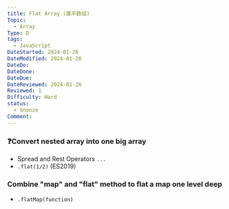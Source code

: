 ```yaml
---
title: Flat Array (展平数组)
Topic:
  - Array
Type: D
tags:
  - JavaScript
DateStarted: 2024-01-26
DateModified: 2024-01-26
DateDo:
DateDone:
DateDue:
DateReviewed: 2024-01-26
Reviewed: 1
Difficulty: Hard
status:
  - Snooze
Comment:
---
```


### ❓Convert nested array into one big array

- Spread and Rest Operators `...`
- `.flat(1/2)` (ES2019)

### Combine "map" and "flat" method to flat a map one level deep

- `.flatMap(function)`
